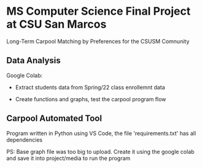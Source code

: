# MS Computer Science Final Project at CSU San Marcos

Long-Term Carpool Matching by Preferences for the CSUSM Comnunity


## Data Analysis

Google Colab:

- Extract students data from Spring/22 class enrollemnt data

- Create functions and graphs, test the carpool program flow


## Carpool Automated Tool

Program written in Python using VS Code, the file 'requirements.txt' has all dependencies

PS: Base graph file was too big to upload. Create it using the google colab and save it into project/media to run the program
